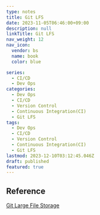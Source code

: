 ```yaml
---
type: notes
title: Git LFS
date: 2023-11-05T06:46:00+09:00
description: null
linkTitle: Git LFS
nav_weight: 12
nav_icon:
  vendor: bs
  name: book
  color: blue

series:
  - CI/CD
  - Dev Ops
categories:
  - Dev Ops
  - CI/CD
  - Version Control
  - Continuous Integration(CI)
  - Git LFS
tags:
  - Dev Ops
  - CI/CD
  - Version Control
  - Continuous Integration(CI)
  - Git LFS
lastmod: 2023-12-10T03:12:45.046Z
draft: published
featured: true
---
```


## Reference

[Git Large File Storage](https://git-lfs.com/)
